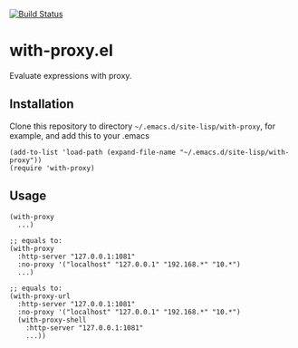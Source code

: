 [![Build Status](https://travis-ci.com/twlz0ne/with-proxy.el.svg?branch=master)](https://travis-ci.com/twlz0ne/with-proxy.el)

# with-proxy.el

Evaluate expressions with proxy.

## Installation

Clone this repository to directory `~/.emacs.d/site-lisp/with-proxy`, for example, and add this to your .emacs

```elisp
(add-to-list 'load-path (expand-file-name "~/.emacs.d/site-lisp/with-proxy"))
(require 'with-proxy)
```

## Usage

```elisp
(with-proxy
  ...)

;; equals to:
(with-proxy
  :http-server "127.0.0.1:1081"
  :no-proxy '("localhost" "127.0.0.1" "192.168.*" "10.*")
  ...)

;; equals to:
(with-proxy-url
  :http-server "127.0.0.1:1081"
  :no-proxy '("localhost" "127.0.0.1" "192.168.*" "10.*")
  (with-proxy-shell
    :http-server "127.0.0.1:1081"
    ...))
```

